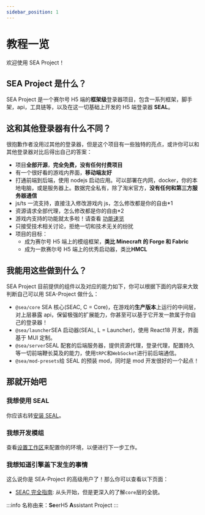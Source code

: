 ```yaml
---
sidebar_position: 1
---
```


# 教程一览

欢迎使用 SEA Project！

## SEA Project 是什么？

SEA Project 是一个赛尔号 H5 端的**框架级**登录器项目，包含一系列框架，脚手架，api，工具链等，以及在这一切基础上开发的 H5 端登录器 **SEAL**。

## 这和其他登录器有什么不同？

很抱歉作者没用过其他的登录器，但是这个项目有一些独特的亮点，或许你可以和其他登录器对比后得出自己的答案：

- 项目**全部开源**，**完全免费，没有任何付费项目**
- 有一个很好看的游戏内界面，**移动端友好**
- 打通前端到后端，使用 nodejs 启动应用。可以部署在内网，docker，你的本地电脑，或是服务器上。数据完全私有，除了淘米官方，**没有任何和第三方服务器通信**
- js/ts 一流支持，直接注入修改游戏内 js，怎么修改都是你的自由\*1
- 资源请求全部代理，怎么修改都是你的自由\*2
- 游戏内支持的功能就太多啦！请查看 [功能速览](/404)
- 只接受技术相关讨论，拒绝一切和技术无关的纷扰
- 项目的目标：
  - 成为赛尔号 H5 端上的模组框架，**类比 Minecraft 的 Forge 和 Fabric**
  - 成为一款赛尔号 H5 端上的优秀启动器，类比**HMCL**

## 我能用这些做到什么？

SEA Project 目前提供的组件以及对应的能力如下，你可以根据下面的内容来大致判断自己可以用 SEA-Project 做什么：

- `@sea/core` SEA 核心(SEAC, C = Core)，在游戏的**生产版本**上运行的中间层，对上层暴露 api，保留极强的扩展能力，你甚至可以基于它开发一款属于你自己的登录器！
- `@sea/launcher`SEA 启动器(SEAL, L = Launcher)，使用 React18 开发，界面基于 MUI 定制。
- `@sea/server`SEAL 配套的后端服务器，提供资源代理，登录代理，配置持久等一切前端鞭长莫及的能力，使用`tRPC`和`WebSocket`进行前后端通信。
- `@sea/mod-presets`给 SEAL 的预装 mod，同时是 mod 开发很好的一个起点！

## 那就开始吧

### 我想使用 SEAL

你应该右转[安装 SEAL](./404.md)。

### 我想开发模组

查看[设置工作区](./404.md)来配置你的环境，以便进行下一步工作。

### 我想知道引擎盖下发生的事情

这么说你是 SEA-Project 的高级用户了！那么你可以查看以下页面：

- [SEAC 完全指南](/docs/category/seac-完全指南): 从头开始，但是更深入的了解`core`层的全貌。

:::info
名称由来：**Se**erH5 **A**ssistant Project
:::
